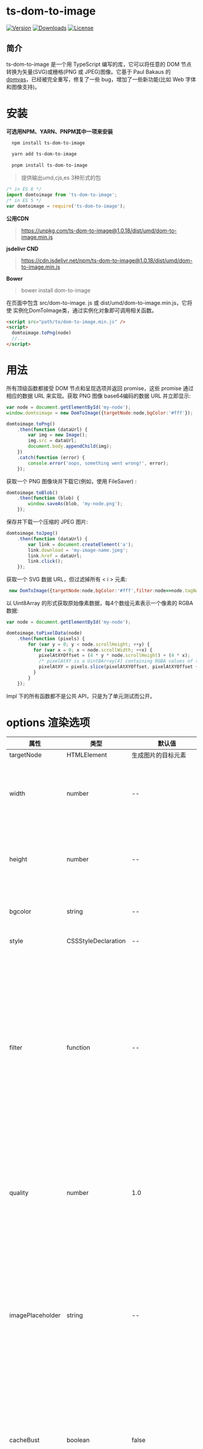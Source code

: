 # ts-dom-to-image
 <p>
  <a href="https://www.npmjs.com/package/ts-dom-to-image"><img src="https://badgen.net/npm/v/ts-dom-to-image" alt="Version" /></a>
  <a href="https://www.npmjs.com/package/ts-dom-to-image"><img src="https://badgen.net/npm/dm/ts-dom-to-image" alt="Downloads" /></a>
  <a href="https://www.npmjs.com/package/ts-dom-to-image"><img src="https://badgen.net/npm/license/ts-dom-to-image" alt="License" /></a>
</p>

## 简介
ts-dom-to-image 是一个用 TypeScript 编写的库，它可以将任意的 DOM 节点转换为矢量(SVG)或栅格(PNG 或 JPEG)图像。它基于 Paul Bakaus 的 [domvas](https://github.com/pbakaus/domvas)，已经被完全重写，修复了一些 bug，增加了一些新功能(比如 Web 字体和图像支持)。

# 安装
**可选用NPM、YARN、PNPM其中一项来安装**
```bash
  npm install ts-dom-to-image
  
  yarn add ts-dom-to-image
  
  pnpm install ts-dom-to-image
```
 

> 提供输出umd,cjs,es 3种形式的包

```js
/* in ES 6 */
import domtoimage from 'ts-dom-to-image';
/* in ES 5 */
var domtoimage = require('ts-dom-to-image');
```
**公用CDN**
> https://unpkg.com/ts-dom-to-image@1.0.18/dist/umd/dom-to-image.min.js

**jsdelivr CND** 
> https://cdn.jsdelivr.net/npm/ts-dom-to-image@1.0.18/dist/umd/dom-to-image.min.js


**Bower**
> bower install dom-to-image

在页面中包含 src/dom-to-image. js 或 dist/umd/dom-to-image.min.js，它将使 实例化DomToImage类，通过实例化对象即可调用相关函数。

```html
<script src="path/to/dom-to-image.min.js" />
<script>
  domtoimage.toPng(node)
  //...
</script>
```
# 用法

所有顶级函数都接受 DOM 节点和呈现选项并返回 promise，这些 promise 通过相应的数据 URL 来实现。获取 PNG 图像 base64编码的数据 URL 并立即显示:

```js
var node = document.getElementById('my-node');
window.domtoimage = new DomToImage({targetNode:node,bgColor:'#fff'}); 

domtoimage.toPng()
    .then(function (dataUrl) {
        var img = new Image();
        img.src = dataUrl;
        document.body.appendChild(img);
    })
    .catch(function (error) {
        console.error('oops, something went wrong!', error);
    });
```
获取一个 PNG 图像块并下载它(例如，使用 FileSaver) :
```js
domtoimage.toBlob()
    .then(function (blob) {
        window.saveAs(blob, 'my-node.png');
    });
```
保存并下载一个压缩的 JPEG 图片:
```js
domtoimage.toJpeg()
    .then(function (dataUrl) {
        var link = document.createElement('a');
        link.download = 'my-image-name.jpeg';
        link.href = dataUrl;
        link.click();
    });
```
获取一个 SVG 数据 URL，但过滤掉所有 < i > 元素:
```js
 new DomToImage({targetNode:node,bgColor:'#fff',filter:node=>node.tagName !== 'i'}); 
```
以 Uint8Array 的形式获取原始像素数据，每4个数组元素表示一个像素的 RGBA 数据:
```js
var node = document.getElementById('my-node');

domtoimage.toPixelData(node)
    .then(function (pixels) {
        for (var y = 0; y < node.scrollHeight; ++y) {
          for (var x = 0; x < node.scrollWidth; ++x) {
            pixelAtXYOffset = (4 * y * node.scrollHeight) + (4 * x);
            /* pixelAtXY is a Uint8Array[4] containing RGBA values of the pixel at (x, y) in the range 0..255 */
            pixelAtXY = pixels.slice(pixelAtXYOffset, pixelAtXYOffset + 4);
          }
        }
    });
```
Impl 下的所有函数都不是公共 API，只是为了单元测试而公开。

# options 渲染选项

 
| 属性 | 类型 | 默认值 | 说明
| --- | --- | --- | --- |
| targetNode| HTMLElement | 生成图片的目标元素 |
| width | number | -- |呈现前应用于节点的高度和宽度(以像素为单位)|
| height | number | -- |呈现前应用于节点的高度和宽度(以像素为单位)|
| bgcolor | string | -- |设置背景色，CSS 颜色值 |
| style | CSSStyleDeclaration | -- | 样式属性对象 |
| filter | function | -- |一个以 DOM 节点为参数的函数。如果传递的节点应该包含在输出中，那么应该返回 true (排除节点意味着也排除它的子节点)。未在根节点上调用|
| quality  | number | 1.0 | 一个介于0和1之间的数字，表示 JPEG 图像的图像质量(例如0.92 = > 92%) |
| imagePlaceholder | string | -- |占位符图像的数据 URL，在获取图像失败时将使用该 URL。默认值为未定义，并将对失败的映像抛出错误|
| cacheBust | boolean | false |设置为 true 可将当前时间作为查询字符串追加到 URL 请求以启用缓存崩溃 |
| useCredentials | boolean | false | 对外部 URI（CORS 请求）使用（现有）身份验证凭据 |
| httpTimeout | number | 30000 | 设置 resolve 超时时间，单位单位秒 |
| useCredentials | boolean | false | 对外部 URI（CORS 请求）使用（现有）身份验证凭据 |
| scale | number |  window.devicePixelRatio | 自定义图像缩放比例 |

# 依赖性
 
 当前只是使用标准库，但要确保浏览器支持：
 - Promise 
 - SVG<foreignObject> 
# 流程图
![alt 流程图](./flow-chart.png)
# 注意事项 

 - 如果你想呈现 DOM 节点包含一个带有绘制内容的 canvas 就可（画布受到污染情况除外）
 - ISO中对元素的crossOrigin属性不支持，本解决方案采用XmlHttpRequest拿到资源并通过FileReader转换成Base64。